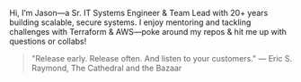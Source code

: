 Hi, I’m Jason—a Sr. IT Systems Engineer & Team Lead with 20+ years building scalable, secure systems. I enjoy mentoring and tackling challenges with Terraform & AWS—poke around my repos & hit me up with questions or collabs!

> "Release early. Release often. And listen to your customers." — Eric S. Raymond, The Cathedral and the Bazaar
